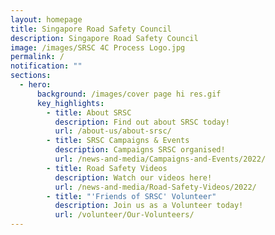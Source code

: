 ```yaml
---
layout: homepage
title: Singapore Road Safety Council
description: Singapore Road Safety Council
image: /images/SRSC 4C Process Logo.jpg
permalink: /
notification: ""
sections:
  - hero:
      background: /images/cover page hi res.gif
      key_highlights:
        - title: About SRSC
          description: Find out about SRSC today!
          url: /about-us/about-srsc/
        - title: SRSC Campaigns & Events
          description: Campaigns SRSC organised!
          url: /news-and-media/Campaigns-and-Events/2022/
        - title: Road Safety Videos
          description: Watch our videos here!
          url: /news-and-media/Road-Safety-Videos/2022/
        - title: "'Friends of SRSC' Volunteer"
          description: Join us as a Volunteer today!
          url: /volunteer/Our-Volunteers/
---
```

